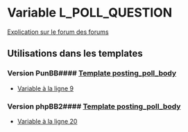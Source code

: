 # Variable L_POLL_QUESTION
[Explication sur le forum des forums](http://forum.forumactif.com/t294113-listing-des-variables#L_POLL_QUESTION)
## Utilisations dans les templates
### Version PunBB#### [Template posting_poll_body](punbb/posting_poll_body.md)
* [Variable à la ligne 9](../punbb/posting_poll_body.tpl#L9)
### Version phpBB2#### [Template posting_poll_body](subsilver/posting_poll_body.md)
* [Variable à la ligne 20](../subsilver/posting_poll_body.tpl#L20)